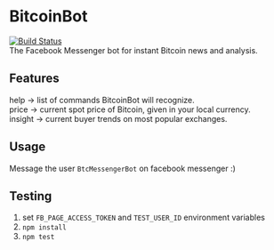# BitcoinBot
[![Build Status](https://travis-ci.org/eli-levin/bitcoinbot.svg?branch=master)](https://travis-ci.org/eli-levin/bitcoinbot)   
The Facebook Messenger bot for instant Bitcoin news and analysis.

## Features
help -> list of commands BitcoinBot will recognize.   
price -> current spot price of Bitcoin, given in your local currency.   
insight -> current buyer trends on most popular exchanges.   

## Usage
Message the user `BtcMessengerBot` on facebook messenger :)

## Testing
1. set `FB_PAGE_ACCESS_TOKEN` and `TEST_USER_ID` environment variables
2. `npm install`
3. `npm test`